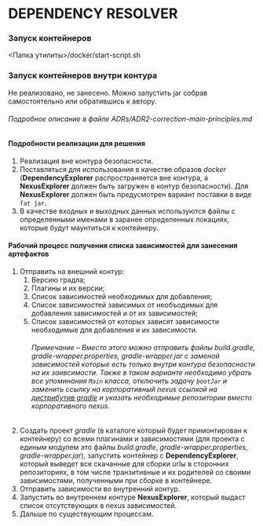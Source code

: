# DEPENDENCY RESOLVER

### Запуск контейнеров
<Папка утилиты>/docker/start-script.sh

### Запуск контейнеров внутри контура
Не реализовано, не занесено. Можно запустить jar собрав самостоятельно или обратившись к автору.

###### Подробное описание в файле ADRs/ADR2-correction-main-principles.md

#### Подробности реализации для решения
1. Реализация вне контура безопасности.
2. Поставляться для использования в качестве образов _docker_ (**DependencyExplorer**
   распространяется вне контура, а **NexusExplorer** должен быть загружен в контур безопасности). Для
   **NexusExplorer** должен быть предусмотрен вариант поставки в виде `fat jar`.
3. В качестве входных и выходных данных используются файлы с определенными именами в заранее
   определенных локациях, которые будут маунтиться к контейнеру.

#### Рабочий процесс получения списка зависимостей для занесения артефактов
1. Отправить на внешний контур:
    1. Версию градла;
    2. Плагины и их версии;
    3. Список зависимостей необходимых для добавления;
    4. Список зависимостей зависимых от необъодимых для добавления зависимостей и от их зависимостей;
    5. Список зависимостей от которых зависят зависимости необходимые для добавления и их зависимости.
       ###### Примечание – Вместо этого можно отправить файлы _build.gradle_, _gradle-wrapper.properties_, _gradle-wrapper.jar_ c заменой зависимостей которые есть только внутри контура безопасности на их заивсимости. Также в таком варианте необходимо убрать все упоминания `Main` класса, отключить задачу `bootJar` и заменить ссылку на корпоративный nexus ссылкой на [дистрибутив gradle](https://services.gradle.org/distributions/) и указать необходимые репозитории вместо корпоративного nexus.
2. Создать проект _gradle_ (в каталоге который будет примонтирован к контейнеру) со всеми плагинами и зависимостями 
(для проекта с единым модулем это файлы _build.gradle_, _gradle-wrapper.properties_, _gradle-wrapper.jar_), запустить 
контейнер с **DependencyExplorer**, который выведет все скачанные для сборки urlы в сторонних репозиториях, в том
числе транзитивные и их родителей со своими зависимостями, полученными при сборке в контейнере.
3. Отправить зависимости во внутренний контур.
4. Запустить во внутреннем контуре **NexusExplorer**, который выдаст список отсутствующих в nexus
   зависимостей.
5. Дальше по существующим процессам.